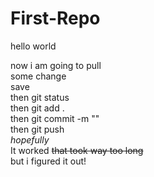 # First-Repo

hello world

now i am going to pull  
some change  
save  
then git status  
then git add .  
then git commit -m ""  
then git push  
*hopefully*  
It worked ~~that took way too long~~  
but i figured it out!